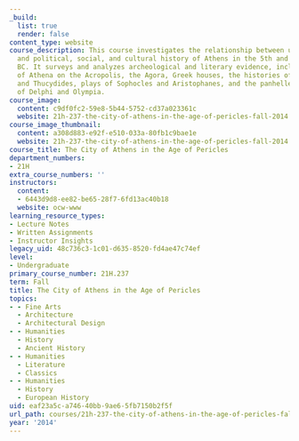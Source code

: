 ```yaml
---
_build:
  list: true
  render: false
content_type: website
course_description: This course investigates the relationship between urban architecture
  and political, social, and cultural history of Athens in the 5th and 4th centuries
  BC. It surveys and analyzes archeological and literary evidence, including the sanctuary
  of Athena on the Acropolis, the Agora, Greek houses, the histories of Herodotus
  and Thucydides, plays of Sophocles and Aristophanes, and the panhellenic sanctuaries
  of Delphi and Olympia.
course_image:
  content: c9df0fc2-59e8-5b44-5752-cd37a023361c
  website: 21h-237-the-city-of-athens-in-the-age-of-pericles-fall-2014
course_image_thumbnail:
  content: a308d883-e92f-e510-033a-80fb1c9bae1e
  website: 21h-237-the-city-of-athens-in-the-age-of-pericles-fall-2014
course_title: The City of Athens in the Age of Pericles
department_numbers:
- 21H
extra_course_numbers: ''
instructors:
  content:
  - 6443d9d8-ee82-be65-28f7-6fd13ac40b18
  website: ocw-www
learning_resource_types:
- Lecture Notes
- Written Assignments
- Instructor Insights
legacy_uid: 48c736c3-1c01-d635-8520-fd4ae47c74ef
level:
- Undergraduate
primary_course_number: 21H.237
term: Fall
title: The City of Athens in the Age of Pericles
topics:
- - Fine Arts
  - Architecture
  - Architectural Design
- - Humanities
  - History
  - Ancient History
- - Humanities
  - Literature
  - Classics
- - Humanities
  - History
  - European History
uid: eaf23a5c-a746-40bb-9ae6-5fb7150b2f5f
url_path: courses/21h-237-the-city-of-athens-in-the-age-of-pericles-fall-2014
year: '2014'
---
```

